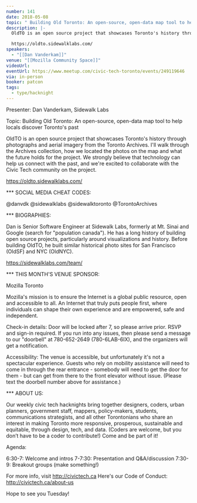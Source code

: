 ```yaml
---
number: 141
date: 2018-05-08
topic: " Building Old Toronto: An open-source, open-data map tool to help locals discover Toronto's past with Dan Vanderkam"
description: |-
  OldTO is an open source project that showcases Toronto's history through photographs and aerial imagery from the Toronto Archives. I'll walk through the Archives collection, how we located the photos on the map and what the future holds for the project. We strongly believe that technology can help us connect with the past, and we're excited to collaborate with the Civic Tech community on the project.

  https://oldto.sidewalklabs.com/
speakers:
  - "[[Dan Vanderkam]]"
venue: "[[Mozilla Community Space]]"
videoUrl: 
eventUrl: https://www.meetup.com/civic-tech-toronto/events/249119646
via: in-person
booker: patcon
tags:
  - type/hacknight
---
```


Presenter: Dan Vanderkam, Sidewalk Labs

Topic: Building Old Toronto: An open-source, open-data map tool to help locals discover Toronto's past

OldTO is an open source project that showcases Toronto's history through photographs and aerial imagery from the Toronto Archives. I'll walk through the Archives collection, how we located the photos on the map and what the future holds for the project. We strongly believe that technology can help us connect with the past, and we're excited to collaborate with the Civic Tech community on the project.

https://oldto.sidewalklabs.com/

*** SOCIAL MEDIA CHEAT CODES:

@danvdk @sidewalklabs @sidewalktoronto @TorontoArchives

*** BIOGRAPHIES:

Dan is Senior Software Engineer at Sidewalk Labs, formerly at Mt. Sinai and Google (search for "population canada"). He has a long history of building open source projects, particularly around visualizations and history. Before building OldTO, he built similar historical photo sites for San Francisco (OldSF) and NYC (OldNYC).

https://sidewalklabs.com/team/

*** THIS MONTH'S VENUE SPONSOR:

Mozilla Toronto

Mozilla's mission is to ensure the Internet is a global public resource, open and accessible to all. An Internet that truly puts people first, where individuals can shape their own experience and are empowered, safe and independent.

Check-in details: Door will be locked after 7, so please arrive prior. RSVP and sign-in required. If you run into any issues, then please send a message to our "doorbell" at 780-652-2649 (780-6LAB-6IX), and the organizers will get a notification.

Accessibility: The venue is accessible, but unfortunately it's not a spectacular experience. Guests who rely on mobility assistance will need to come in through the rear entrance - somebody will need to get the door for them - but can get from there to the front elevator without issue. (Please text the doorbell number above for assistance.)

*** ABOUT US:

Our weekly civic tech hacknights bring together designers, coders, urban planners, government staff, mappers, policy-makers, students, communications strategists, and all other Torontonians who share an interest in making Toronto more responsive, prosperous, sustainable and equitable, through design, tech, and data. (Coders are welcome, but you don’t have to be a coder to contribute!) Come and be part of it!

Agenda:

6:30-7: Welcome and intros
7-7:30: Presentation and Q&A/discussion
7:30-9: Breakout groups (make something!)

For more info, visit http://civictech.ca
Here's our Code of Conduct: http://civictech.ca/about-us

Hope to see you Tuesday!